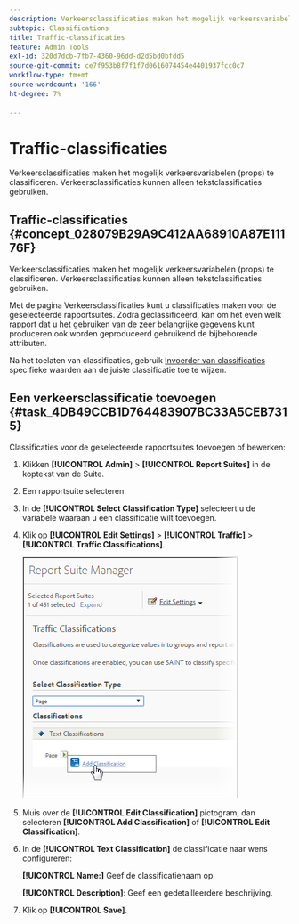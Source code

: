 ```yaml
---
description: Verkeersclassificaties maken het mogelijk verkeersvariabelen (props) te classificeren. Verkeersclassificaties kunnen alleen tekstclassificaties gebruiken.
subtopic: Classifications
title: Traffic-classificaties
feature: Admin Tools
exl-id: 320d7dcb-7fb7-4360-96dd-d2d5bd0bfdd5
source-git-commit: ce7f953b8f7f1f7d0616074454e4401937fcc0c7
workflow-type: tm+mt
source-wordcount: '166'
ht-degree: 7%

---
```


# Traffic-classificaties

Verkeersclassificaties maken het mogelijk verkeersvariabelen (props) te classificeren. Verkeersclassificaties kunnen alleen tekstclassificaties gebruiken.

## Traffic-classificaties {#concept_028079B29A9C412AA68910A87E11176F}

Verkeersclassificaties maken het mogelijk verkeersvariabelen (props) te classificeren. Verkeersclassificaties kunnen alleen tekstclassificaties gebruiken.

Met de pagina Verkeersclassificaties kunt u classificaties maken voor de geselecteerde rapportsuites. Zodra geclassificeerd, kan om het even welk rapport dat u het gebruiken van de zeer belangrijke gegevens kunt produceren ook worden geproduceerd gebruikend de bijbehorende attributen.

Na het toelaten van classificaties, gebruik [Invoerder van classificaties](/help/components/classifications/importer/c-working-with-saint.md) specifieke waarden aan de juiste classificatie toe te wijzen.

## Een verkeersclassificatie toevoegen {#task_4DB49CCB1D764483907BC33A5CEB7315}

<!-- 

t_classification_add_traffic.xml

 -->

Classificaties voor de geselecteerde rapportsuites toevoegen of bewerken:

1. Klikken **[!UICONTROL Admin]** > **[!UICONTROL Report Suites]** in de koptekst van de Suite.
1. Een rapportsuite selecteren.
1. In de **[!UICONTROL Select Classification Type]** selecteert u de variabele waaraan u een classificatie wilt toevoegen.
1. Klik op **[!UICONTROL Edit Settings]** > **[!UICONTROL Traffic]** > **[!UICONTROL Traffic Classifications]**.

   ![Stapinfo](/help/admin/admin/assets/traffic-classification.png)

1. Muis over de **[!UICONTROL Edit Classification]** pictogram, dan selecteren **[!UICONTROL Add Classification]** of **[!UICONTROL Edit Classification]**.
1. In de **[!UICONTROL Text Classification]** de classificatie naar wens configureren:

   **[!UICONTROL Name:]** Geef de classificatienaam op.

   **[!UICONTROL Description]**: Geef een gedetailleerdere beschrijving.
1. Klik op **[!UICONTROL Save]**.
